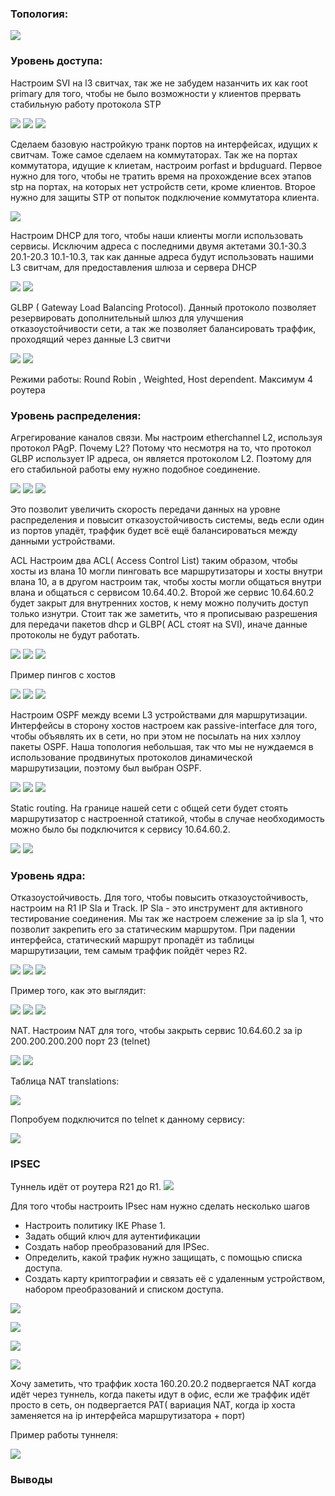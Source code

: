 ### Топология:

![](./imgs/1.png)





### Уровень доступа:

Настроим SVI на l3 свитчах, так же не забудем назанчить их как root primary для того, чтобы не было возможности у клиентов прервать стабильную работу протокола STP

![](./imgs/2.png)
![](./imgs/3.png)
![](./imgs/6.png)

Сделаем базовую настройкую транк портов на интерфейсах, идущих к свитчам. Тоже самое сделаем на коммутаторах.
Так же на портах коммутатора, идущие к клиетам, настроим porfast и bpduguard. Первое нужно для того, чтобы не тратить время на прохождение всех этапов stp на портах, на которых нет устройств сети, кроме клиентов.
Второе нужно для защиты STP от попыток подключение коммутатора клиента.

![](./imgs/35.png)

Настроим DHCP для того, чтобы наши клиенты могли использовать сервисы. Исключим адреса с последними двумя актетами 30.1-30.3 20.1-20.3 10.1-10.3, так как данные адреса будут использовать нашими L3 свитчам, для предоставления шлюза и сервера DHCP 

![](./imgs/4.png)
![](./imgs/5.png)

GLBP ( Gateway Load Balancing Protocol). Данный протоколо позволяет резервировать дополнительный шлюз для улучшения отказоустойчивости сети, а так же позволяет балансировать траффик, проходящий через данные L3 свитчи


![](./imgs/7.png)
![](./imgs/8.png)

Режими работы: Round Robin , Weighted, Host dependent. Максимум 4 роутера

### Уровень распределения:

Агрегирование каналов связи. Мы настроим etherchannel L2, используя протокол PAgP. Почему L2? Потому что несмотря на то, что протокол GLBP использует IP адреса, он является протоколом L2. Поэтому для его стабильной работы ему нужно подобное соединение. 

![](./imgs/34.png)
![](./imgs/9.png)
![](./imgs/10.png)

Это позволит увеличить скорость передачи данных на уровне распределения и повысит отказоустойчивость системы, ведь если один из портов упадёт, траффик будет всё ещё балансироваться между данными устройствами.

ACL 
Настроим два ACL( Access Control List) таким образом, чтобы хосты из влана 10 могли пинговать все маршрутизаторы и хосты внутри влана 10,
а в другом настроим так, чтобы хосты могли общаться внутри влана и общаться с сервисом 10.64.40.2.
Второй же сервис 10.64.60.2 будет закрыт для внутренних хостов, к нему можно получить доступ только изнутри.
Стоит так же заметить, что я прописываю разрешения для передачи пакетов dhcp и GLBP( ACL стоят на SVI), иначе данные протоколы не будут работать.

![](./imgs/36.png)
![](./imgs/11.png)
![](./imgs/12.png)

Пример пингов с хостов

![](./imgs/13.png)
![](./imgs/14.png)
![](./imgs/15.png)

Настроим OSPF между всеми L3 устройствами для маршрутизации. Интерфейсы в сторону хостов настроем как passive-interface для того, чтобы объявлять их в сети, но при этом не посылать на них хэллоу пакеты OSPF.
Наша топология небольшая, так что мы не нуждаемся в использование продвинутых протоколов динамической маршрутизации, поэтому был выбран OSPF.

![](./imgs/16.png)
![](./imgs/17.png)
![](./imgs/18.png)

Static routing. На границе нашей сети с общей сети будет стоять маршрутизатор с настроенной статикой, чтобы в случае необходимость можно было бы подключится к сервису 10.64.60.2.

![](./imgs/37.png)
![](./imgs/19.png)


### Уровень ядра:

Отказоустойчивость. Для того, чтобы повысить отказоустойчивость, настроим на R1 IP Sla и Track. IP Sla - это инструмент для  активного тестирование соединения. Мы так же настроем слежение за ip sla 1, что позволит закрепить его за статическим маршрутом.
При падении интерфейса, статический маршрут пропадёт из таблицы маршрутизации, тем самым траффик пойдёт через R2.

![](./imgs/38.png)
![](./imgs/20.png)
![](./imgs/21.png)

Пример того, как это выглядит: 

![](./imgs/24.png)
![](./imgs/22.png)
![](./imgs/23.png)

NAT. Настроим NAT для того, чтобы закрыть сервис 10.64.60.2 за ip 200.200.200.200 порт 23 (telnet)


![](./imgs/25.png)
![](./imgs/26.png)

Таблица NAT translations:


![](./imgs/39.png)


Попробуем подключится по telnet к данному сервису:

![](./imgs/28.png)

### IPSEC 
Туннель идёт от роутера R21 до R1.
![](./imgs/40.png)

Для того чтобы настроить IPsec нам нужно сделать несколько шагов 
+ Настроить политику IKE Phase 1.
+ Задать общий ключ для аутентификации
+ Создать набор преобразований для IPSec.
+ Определить, какой трафик нужно защищать, с помощью списка доступа.
+ Создать карту криптографии и связать её с удаленным устройством, набором преобразований и списком доступа.

![](./imgs/30.png)

![](./imgs/31.png)

![](./imgs/33.png)

![](./imgs/32.png)

Хочу заметить, что траффик хоста 160.20.20.2 подвергается NAT когда идёт через туннель, когда пакеты идут в офис, если же траффик идёт просто в сеть, он подвергается PAT( вариация NAT, когда ip хоста заменяется на ip интерфейса маршрутизатора + порт)

Пример работы туннеля: 

![](./imgs/42.png)
### Выводы
